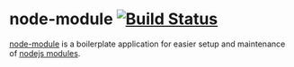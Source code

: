node-module [![Build Status](https://travis-ci.org/ivoputzer/node-module.svg)](https://travis-ci.org/ivoputzer/node-module)
====
[node-module](https://github.com/ivoputzer/node-module) is a boilerplate application for easier setup and maintenance of [nodejs modules](https://nodejs.org/).
